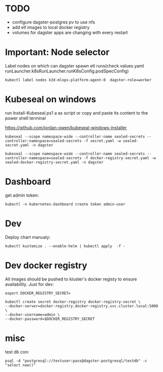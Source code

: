 # TODO
- configure dagster-postgres pv to use nfs
- add etl images to local docker registry
- volumes for dagster apps are changing with every restart

# Important: Node selector
Label nodes on which can dagster spawn etl runs(check values.yaml runLauncher.k8sRunLauncher.runK8sConfig.podSpecConfig)
```
kubectl label nodes k3d-mlops-platform-agent-0  dagster-role=worker
```
# Kubeseal on windows
run Install-Kubeseal.ps1 a as script or copy and paste its content to the power shell terminal

https://github.com/jordan-owen/kubeseal-windows-installer

```
kubeseal --scope namespace-wide --controller-name sealed-secrets --controller-namespace=sealed-secrets -f secret.yaml -w sealed-secret.yaml -n dagster
```
```
kubeseal --scope namespace-wide --controller-name sealed-secrets --controller-namespace=sealed-secrets -f docker-registry-secret.yaml -w sealed-docker-registry-secret.yaml -n dagster
```

# Dashboard
get admin token:
```
kubectl -n kubernetes-dashboard create token admin-user
```

# Dev
Deploy chart manualy:
```
kubectl kustomize . --enable-helm | kubectl apply  -f -
```

# Dev docker registry 
All images should be pushed to kluster's docker registy to ensure availability.
Just for dev:
```
export DOCKER_REGISTRY_SECRET=
```
```
kubectl create secret docker-registry docker-registry-secret \
--docker-server=docker-registry.docker-registry.svc.cluster.local:5000 \
--docker-username=admin \
--docker-password=$DOCKER_REGISTRY_SECRET 
```

# misc
test db con:
```
psql -d "postgresql://testuser:pass@dagster-postgresql/testdb" -c "select now()"
```
